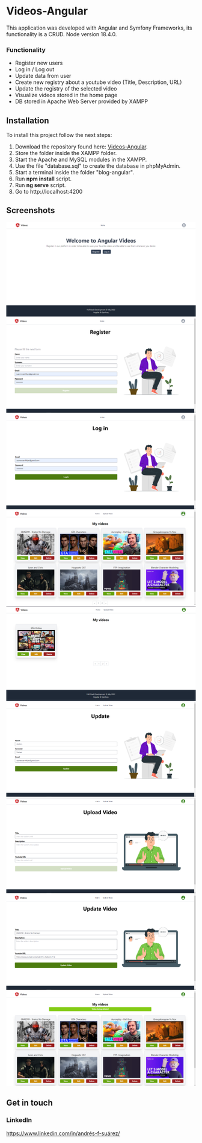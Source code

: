 # Videos-Angular
This application was developed with Angular and Symfony Frameworks, its functionality is a CRUD. Node version 18.4.0.

### Functionality
- Register new users
- Log in / Log out
- Update data from user
- Create new registry about a youtube video (Title, Description, URL)
- Update the registry of the selected video
- Visualize videos stored in the home page
- DB stored in Apache Web Server provided by XAMPP

## Installation
To install this project follow the next steps:
1.  Download the repository found here: [Videos-Angular](https://github.com/SuaferoanTJK/Videos-Angular).
2.  Store the folder inside the XAMPP folder.
3.  Start the Apache and MySQL modules in the XAMPP.
4.  Use the file "database.sql" to create the database in phpMyAdmin.
5.  Start a terminal inside the folder "blog-angular".
6.  Run **npm install** script.
7.  Run **ng serve** script.
8.  Go to http://localhost:4200

## Screenshots
<p float="left">
  <img src="./videos-angular/src/assets/screenshots/1.png">
  <img src="./videos-angular/src/assets/screenshots/2.png">
  <img src="./videos-angular/src/assets/screenshots/3.png">
  <img src="./videos-angular/src/assets/screenshots/4.1.png">
  <img src="./videos-angular/src/assets/screenshots/4.2.png">
  <img src="./videos-angular/src/assets/screenshots/5.png">
  <img src="./videos-angular/src/assets/screenshots/6.png">
  <img src="./videos-angular/src/assets/screenshots/7.png">
  <img src="./videos-angular/src/assets/screenshots/8.png">
</p>

## Get in touch
### LinkedIn
https://www.linkedin.com/in/andrés-f-suárez/
